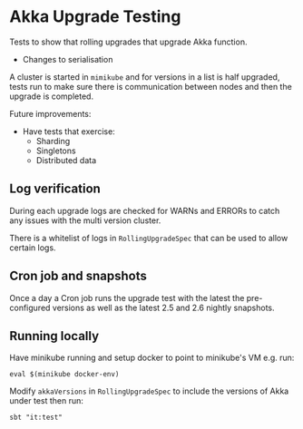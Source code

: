 # Akka Upgrade Testing

Tests to show that rolling upgrades that upgrade Akka function.

* Changes to serialisation

A cluster is started in `mimikube` and for versions in a list is half upgraded,
tests run to make sure there is communication between nodes and then the upgrade
is completed.

Future improvements:

* Have tests that exercise:
    * Sharding
    * Singletons
    * Distributed data
    
## Log verification

During each upgrade logs are checked for WARNs and ERRORs to catch any issues with the multi version cluster.

There is a whitelist of logs in `RollingUpgradeSpec` that can be used to allow certain logs.

## Cron job and snapshots

Once a day a Cron job runs the upgrade test with the latest the pre-configured versions as well as the
latest 2.5 and 2.6 nightly snapshots.



## Running locally

Have minikube running and setup docker to point to minikube's VM e.g. run:

```
eval $(minikube docker-env)
```

Modify `akkaVersions` in `RollingUpgradeSpec` to include the versions of Akka under test then run:

```
sbt "it:test"
```


